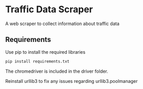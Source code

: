 # Traffic Data Scraper

A web scraper to collect information about traffic data

## Requirements

Use pip to install the required libraries

```bash
pip install requirements.txt
```

The chromedriver is included in the driver folder.

Reinstall urllib3 to fix any issues regarding urllib3.poolmanager
